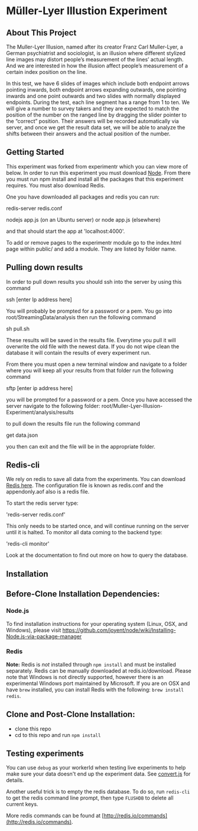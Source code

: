 Müller-Lyer Illustion Experiment 
=========================

About This Project
------------------
The Muller-Lyer Illusion, named after its creator Franz Carl Muller-Lyer, a German psychiatrist and sociologist, is an illusion where different stylized line images may distort people’s measurement of the lines’ actual length. And we are  interested in how the illusion affect people’s measurement of a certain index position on the line. 

In this test, we have 6 slides of images which include both endpoint arrows pointing inwards, both endpoint arrows expanding outwards, one pointing inwards and one point outwards and two slides with normally displayed endpoints. During the test, each line segment has a range from 1 to ten. We will give a number to survey takers and they are expected to match the position of the number on the ranged line by dragging the slider pointer to the “correct” position. Their answers will be recorded automatically via server, and once we get the result data set, we will be able to analyze the shifts between their answers and the actual position of the number.

Getting Started
--------------

This experiment was forked from experimentr which you can view more of below.
In order to run this experiment you must download [Node](https://github.com/codementum/experimentr/blob/master/public/experimentr.js). 
From there you must run npm install and install all the packages that this experiment requires.
You must also download Redis. 


One you have downloaded all packages and redis you can run: 

redis-server redis.conf

nodejs app.js (on an Ubuntu server) or node app.js (elsewhere)

and that should start the app at 'localhost:4000'. 

To add or remove pages to the experimentr module go to the index.html page within public/ and add a module. They are listed by folder name. 


Pulling down results 
---------------------

In order to pull down results you should ssh into the server by using this command 

ssh [enter Ip address here]

You will probably be prompted for a password or a pem. You go into root/StreamingData/analysis  then run the following command 

sh pull.sh 

These results will be saved in the results file. Everytime you pull it will overwrite the old file with the newest data. If you do not wipe clean the database it will contain the results of every experiment run. 

From there you must open a new terminal window and navigate to a folder where you will keep all your results from that folder run the following command 

sftp [enter ip address here]

you will be prompted for a password or a pem. Once you have accessed the server navigate to the following folder:
root/Muller-Lyer-Illusion-Experiment/analysis/results 

to pull down the results file run the following command 

get data.json 

you then can exit and the file will be in the appropriate folder. 


Redis-cli
----------
We rely on redis to save all data from the experiments.  You can download [Redis here](http://redis.io/download). The configuration file is known as redis.conf and the appendonly.aof also is a redis file. 

To start the redis server type: 

'redis-server redis.conf'

This only needs to be started once, and will continue running on the server until it is halted. To monitor all data coming to the backend type:

'redis-cli monitor'

Look at the documentation to find out more on how to query the database. 

Installation
-------
## Before-Clone Installation Dependencies:
### Node.js
To find installation instructions for your operating system (Linux, OSX, and Windows), please visit https://github.com/joyent/node/wiki/Installing-Node.js-via-package-manager
### Redis
**Note:** Redis is _not_ installed through `npm install` and must be installed separately.
Redis can be manually downloaded at redis.io/download. Please note that Windows is not directly supported, however there is an experimental Windows port maintained by Microsoft. If you are on OSX and have `brew` installed, you can install Redis with the following: `brew install redis`.

## Clone and Post-Clone Installation:
- clone this repo
- cd to this repo and run `npm install`

Testing experiments
-------

You can use `debug` as your workerId when testing live experiments to help make sure your data doesn't end up the experiment data.
See [convert.js](https://github.com/codementum/experimentr/blob/master/analysis/src/convert.js#L24) for details.

Another useful trick is to empty the redis database. To do so, run `redis-cli` to get the redis command line prompt, then type `FLUSHDB` to delete all current keys.

More redis commands can be found at [http://redis.io/commands](http://redis.io/commands).
